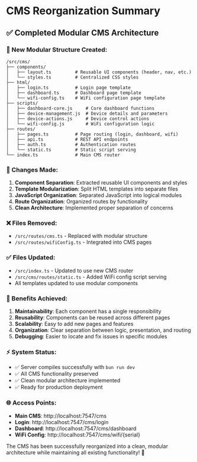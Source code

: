 # CMS Reorganization Summary

## ✅ Completed Modular CMS Architecture 

### 📁 New Modular Structure Created:

```
/src/cms/
├── components/
│   ├── layout.ts         # Reusable UI components (header, nav, etc.)
│   └── styles.ts         # Centralized CSS styles
├── html/
│   ├── login.ts          # Login page template
│   ├── dashboard.ts      # Dashboard page template
│   └── wifi-config.ts    # WiFi configuration page template
├── scripts/
│   ├── dashboard-core.js     # Core dashboard functions
│   ├── device-management.js  # Device details and parameters
│   ├── device-actions.js     # Device control actions
│   └── wifi-config.js        # WiFi configuration logic
├── routes/
│   ├── pages.ts          # Page routing (login, dashboard, wifi)
│   ├── api.ts            # REST API endpoints
│   ├── auth.ts           # Authentication routes
│   └── static.ts         # Static script serving
└── index.ts              # Main CMS router
```

### 🔧 Changes Made:

1. **Component Separation**: Extracted reusable UI components and styles
2. **Template Modularization**: Split HTML templates into separate files
3. **JavaScript Organization**: Separated JavaScript into logical modules
4. **Route Organization**: Organized routes by functionality
5. **Clean Architecture**: Implemented proper separation of concerns

### ❌ Files Removed:
- `/src/routes/cms.ts` - Replaced with modular structure
- `/src/routes/wifiConfig.ts` - Integrated into CMS pages

### ✅ Files Updated:
- `/src/index.ts` - Updated to use new CMS router
- `/src/cms/routes/static.ts` - Added WiFi config script serving
- All templates updated to use modular components

### 🎯 Benefits Achieved:

1. **Maintainability**: Each component has a single responsibility
2. **Reusability**: Components can be reused across different pages
3. **Scalability**: Easy to add new pages and features
4. **Organization**: Clear separation between logic, presentation, and routing
5. **Debugging**: Easier to locate and fix issues in specific modules

### ⚡ System Status:

- ✅ Server compiles successfully with `bun run dev`
- ✅ All CMS functionality preserved
- ✅ Clean modular architecture implemented
- ✅ Ready for production deployment

### 🌐 Access Points:

- **Main CMS**: http://localhost:7547/cms
- **Login**: http://localhost:7547/cms/login
- **Dashboard**: http://localhost:7547/cms/dashboard
- **WiFi Config**: http://localhost:7547/cms/wifi/{serial}

The CMS has been successfully reorganized into a clean, modular architecture while maintaining all existing functionality! 🎉